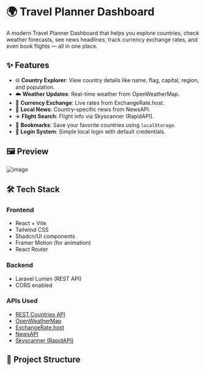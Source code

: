 # 🌍 Travel Planner Dashboard

A modern Travel Planner Dashboard that helps you explore countries, check weather forecasts, see news headlines, track currency exchange rates, and even book flights — all in one place.

## ✨ Features

- 🌐 **Country Explorer**: View country details like name, flag, capital, region, and population.
- ☁️ **Weather Updates**: Real-time weather from OpenWeatherMap.
- 💸 **Currency Exchange**: Live rates from ExchangeRate.host.
- 📰 **Local News**: Country-specific news from NewsAPI.
- ✈️ **Flight Search**: Flight info via Skyscanner (RapidAPI).
- 📌 **Bookmarks**: Save your favorite countries using `localStorage`.
- 🔐 **Login System**: Simple local login with default credentials.

## 🖼️ Preview

![image](https://github.com/user-attachments/assets/c8181b5d-4568-4db7-b681-9fe75eb1f127)

## 🛠️ Tech Stack

### Frontend
- React + Vite
- Tailwind CSS
- Shadcn/UI components
- Framer Motion (for animation)
- React Router

### Backend
- Laravel Lumen (REST API)
- CORS enabled

### APIs Used
- [REST Countries API](https://restcountries.com/) 
- [OpenWeatherMap](https://openweathermap.org/)
- [ExchangeRate.host](https://exchangerate.host/)
- [NewsAPI](https://newsapi.org/)
- [Skyscanner (RapidAPI)](https://rapidapi.com/skyscanner/api/skyscanner-flight-search)

## 🔧 Project Structure

